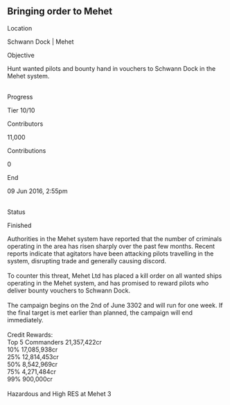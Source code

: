 ## Bringing order to Mehet

Location

Schwann Dock \| Mehet

Objective

Hunt wanted pilots and bounty hand in vouchers to Schwann Dock in the
Mehet system.

\
Progress

Tier 10/10

Contributors

11,000

Contributions

0

End

09 Jun 2016, 2:55pm

\
Status

Finished

Authorities in the Mehet system have reported that the number of
criminals operating in the area has risen sharply over the past few
months. Recent reports indicate that agitators have been attacking
pilots travelling in the system, disrupting trade and generally causing
discord.\
\
To counter this threat, Mehet Ltd has placed a kill order on all wanted
ships operating in the Mehet system, and has promised to reward pilots
who deliver bounty vouchers to Schwann Dock.\
\
The campaign begins on the 2nd of June 3302 and will run for one week.
If the final target is met earlier than planned, the campaign will end
immediately.\
\
Credit Rewards:\
Top 5 Commanders 21,357,422cr\
10% 17,085,938cr\
25% 12,814,453cr\
50% 8,542,969cr\
75% 4,271,484cr\
99% 900,000cr\
\
Hazardous and High RES at Mehet 3
